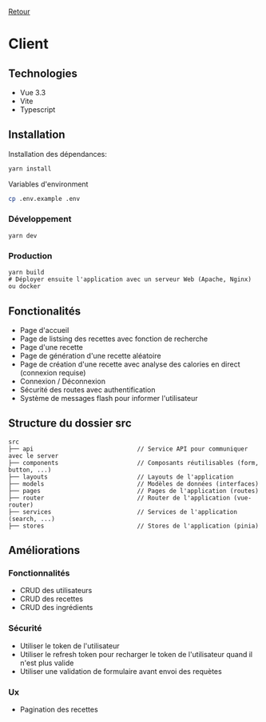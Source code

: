 [Retour](../README.md)

# Client

## Technologies

- Vue 3.3
- Vite
- Typescript

## Installation

Installation des dépendances:

```bash
yarn install
```

Variables d'environment

```bash
cp .env.example .env
```

### Développement

```shell
yarn dev
```

### Production

```shell
yarn build
# Déployer ensuite l'application avec un serveur Web (Apache, Nginx) ou docker
```

## Fonctionalités

- Page d'accueil
- Page de listsing des recettes avec fonction de recherche
- Page d'une recette
- Page de génération d'une recette aléatoire
- Page de création d'une recette avec analyse des calories en direct (connexion requise)
- Connexion / Déconnexion
- Sécurité des routes avec authentification
- Système de messages flash pour informer l'utilisateur

## Structure du dossier src
```
src
├── api                             // Service API pour communiquer avec le server 
├── components                      // Composants réutilisables (form, button, ...)
├── layouts                         // Layouts de l'application 
├── models                          // Modèles de données (interfaces)
├── pages                           // Pages de l'application (routes)
├── router                          // Router de l'application (vue-router)
├── services                        // Services de l'application (search, ...)
├── stores                          // Stores de l'application (pinia)
```

## Améliorations

### Fonctionnalités

- CRUD des utilisateurs
- CRUD des recettes
- CRUD des ingrédients

### Sécurité

- Utiliser le token de l'utilisateur
- Utiliser le refresh token pour recharger le token de l'utilisateur quand il n'est plus valide
- Utiliser une validation de formulaire avant envoi des requètes

### Ux

- Pagination des recettes
